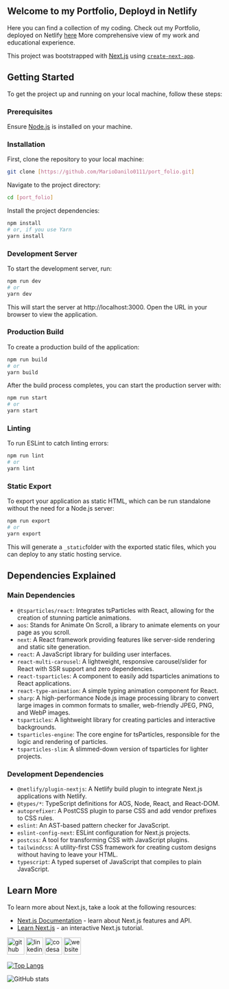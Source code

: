 ## Welcome to my Portfolio, Deployd in Netlify

Here you can find a collection of my coding.
Check out my Portfolio, deployed on Netlify [here](https://mariodanilo0111.netlify.app)
More comprehensive view of my work and educational experience.

This project was bootstrapped with [Next.js](https://nextjs.org/) using [`create-next-app`](https://github.com/vercel/next.js/tree/canary/packages/create-next-app).

## Getting Started

To get the project up and running on your local machine, follow these steps:

### Prerequisites

Ensure [Node.js](https://nodejs.org/) is installed on your machine.

### Installation

First, clone the repository to your local machine:

```bash
git clone [https://github.com/MarioDanilo0111/port_folio.git]
```

Navigate to the project directory:

```bash
cd [port_folio]
```

Install the project dependencies:

```bash
npm install
# or, if you use Yarn
yarn install
```

### Development Server

To start the development server, run:

```bash
npm run dev
# or
yarn dev
```

This will start the server at http://localhost:3000. Open the URL in your browser to view
the application.

### Production Build

To create a production build of the application:

```bash
npm run build
# or
yarn build
```

After the build process completes, you can start the production server with:

```bash
npm run start
# or
yarn start
```

### Linting

To run ESLint to catch linting errors:

```bash
npm run lint
# or
yarn lint
```

### Static Export

To export your application as static HTML, which can be run standalone without the need for
a Node.js server:

```bash
npm run export
# or
yarn export
```

This will generate a `_static`folder with the exported static files, which you can deploy to any
static hosting service.

## Dependencies Explained

### Main Dependencies

- `@tsparticles/react`: Integrates tsParticles with React, allowing for the creation of stunning particle animations.
- `aos`: Stands for Animate On Scroll, a library to animate elements on your page as you scroll.
- `next`: A React framework providing features like server-side rendering and static site generation.
- `react`: A JavaScript library for building user interfaces.
- `react-multi-carousel`: A lightweight, responsive carousel/slider for React with SSR support and zero dependencies.
- `react-tsparticles`: A component to easily add tsparticles animations to React applications.
- `react-type-animation`: A simple typing animation component for React.
- `sharp`: A high-performance Node.js image processing library to convert large images in common formats
  to smaller, web-friendly JPEG, PNG, and WebP images.
- `tsparticles`: A lightweight library for creating particles and interactive backgrounds.
- `tsparticles-engine`: The core engine for tsParticles, responsible for the logic and rendering of particles.
- `tsparticles-slim`: A slimmed-down version of tsparticles for lighter projects.

### Development Dependencies

- `@netlify/plugin-nextjs`: A Netlify build plugin to integrate Next.js applications with Netlify.
- `@types/*`: TypeScript definitions for AOS, Node, React, and React-DOM.
- `autoprefixer`: A PostCSS plugin to parse CSS and add vendor prefixes to CSS rules.
- `eslint`: An AST-based pattern checker for JavaScript.
- `eslint-config-next`: ESLint configuration for Next.js projects.
- `postcss`: A tool for transforming CSS with JavaScript plugins.
- `tailwindcss`: A utility-first CSS framework for creating custom designs without having to leave your HTML.
- `typescript`: A typed superset of JavaScript that compiles to plain JavaScript.

## Learn More

To learn more about Next.js, take a look at the following resources:

- [Next.js Documentation](https://nextjs.org/docs) - learn about Next.js features and API.
- [Learn Next.js](https://nextjs.org/learn) - an interactive Next.js tutorial.

[<img src='https://cdn.jsdelivr.net/npm/simple-icons@3.0.1/icons/github.svg' alt='github' height='40' color='#fff'>](https://github.com/MarioDanilo0111) [<img src='https://cdn.jsdelivr.net/npm/simple-icons@3.0.1/icons/linkedin.svg' alt='linkedin' height='40' >](https://www.linkedin.com/in/mario-fernandez-a613b470/) [<img src='https://cdn.jsdelivr.net/npm/simple-icons@3.0.1/icons/codesandbox.svg' alt='codesandbox' height='40'>](https://codesandbox.io/u/https://codesandbox.io/u/MarioDanilo0111) [<img src='https://cdn.jsdelivr.net/npm/simple-icons@3.0.1/icons/icloud.svg' alt='website' height='40'>](https://github.com/MarioDanilo0111)

[![Top Langs](https://github-readme-stats.vercel.app/api/top-langs/?username=MarioDanilo0111)](https://github.com/anuraghazra/github-readme-stats)

![GitHub stats](https://github-readme-stats.vercel.app/api?username=MarioDanilo0111&show_icons=true&count_private=true)
